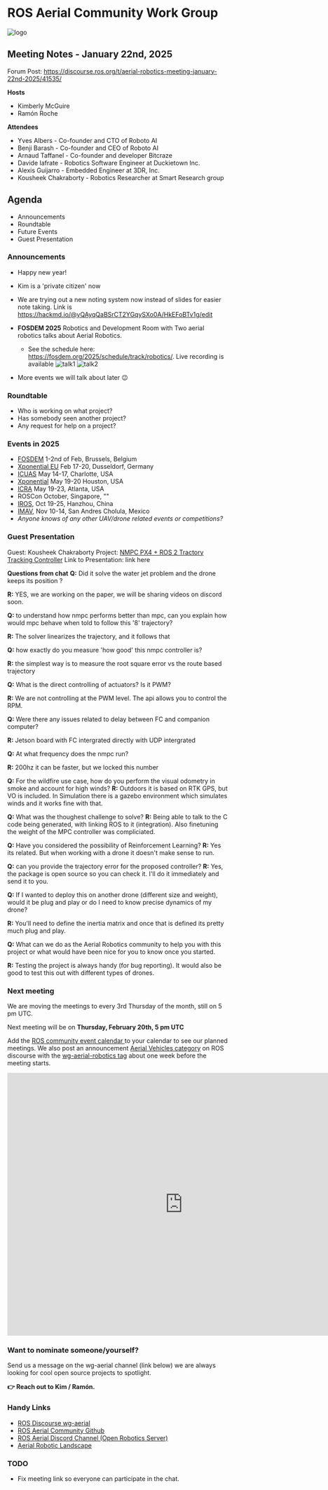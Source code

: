 # ROS Aerial Community Work Group

![logo](https://avatars.githubusercontent.com/u/130599769?s=200&v=4)

## Meeting Notes - January 22nd, 2025

Forum Post: https://discourse.ros.org/t/aerial-robotics-meeting-january-22nd-2025/41535/

**Hosts**
* Kimberly McGuire
* Ramón Roche

**Attendees**
* Yves Albers - Co-founder and CTO of Roboto AI
* Benji Barash - Co-founder and CEO of Roboto AI
* Arnaud Taffanel - Co-founder and developer Bitcraze
* Davide Iafrate - Robotics Software Engineer at Duckietown Inc.
* Alexis Guijarro - Embedded Engineer at 3DR, Inc.
* Kousheek Chakraborty -  Robotics Researcher at Smart Research group

## Agenda

* Announcements
* Roundtable
* Future Events
* Guest Presentation

### Announcements

* Happy new year!
* Kim is a 'private citizen' now
* We are trying out a new noting system now instead of slides for easier note taking. Link is https://hackmd.io/@yQAyqQaBSrCT2YGqySXo0A/HkEFoBTv1g/edit
* **FOSDEM 2025** Robotics and Development Room with Two aerial robotics talks about Aerial Robotics.
  * See the schedule here: https://fosdem.org/2025/schedule/track/robotics/. Live recording is available
![talk1](https://fosdem.org/2025/events/attachments/fosdem-2025-6590-welcome-to-the-robotics-and-simulation-devroom/slides/104133/Fosdev-13_sHO5IRt.jpg)
![talk2](https://fosdem.org/2025/events/attachments/fosdem-2025-6590-welcome-to-the-robotics-and-simulation-devroom/slides/104133/Fosdev-11_Tk8G3Ir.jpg)

* More events we will talk about later :wink: 

### Roundtable
* Who is working on what project?
* Has somebody seen another project?
* Any request for help on a project?

### Events in 2025

* [FOSDEM](https://fosdem.org/2025/) 1-2nd of Feb, Brussels, Belgium
* [Xponential EU](https://www.xponential-europe.com/) Feb 17-20, Dusseldorf, Germany
* [ICUAS](https://uasconferences.com/2024_icuas/) May 14-17, Charlotte, USA 
* [Xponential](https://xponential.org/) May 19-20 Houston, USA
* [ICRA](https://2025.ieee-icra.org/) May 19-23, Atlanta, USA
* ROSCon October, Singapore, ""
* [IROS](http://www.iros25.org/), Oct 19-25, Hanzhou, China
* [IMAV](https://www.imavs.org/imav2025/), Nov 10-14, San Andres Cholula, Mexico
* *Anyone knows of any other UAV/drone related events or competitions?*


### Guest Presentation

Guest: Kousheek Chakraborty
Project: [NMPC PX4 + ROS 2 Tractory Tracking Controller](https://github.com/kousheekc/nmpc_px4_ros2)
Link to Presentation: link here

**Questions from chat**
**Q:** Did it solve the water jet problem and the drone keeps its position ?

**R:** YES, we are working on the paper, we will be sharing videos on discord soon.

**Q:** to understand how nmpc performs better than mpc, can you explain how would mpc behave when told to follow this '8' trajectory?

**R:** The solver linearizes the trajectory, and it follows that

**Q:** how exactly do you measure 'how good' this nmpc controller is?

**R:** the simplest way is to measure the root square error vs the route based trajectory

**Q:** What is the direct controlling of actuators? Is it PWM?

**R:** We are not controlling at the PWM level. The api allows you to control the RPM.

**Q:** Were there any issues related to delay between FC and companion computer?

**R:** Jetson board with FC intergrated directly with UDP intergrated

**Q:** At what frequency does the nmpc run?

**R:** 200hz it can be faster, but we locked this number

**Q:** For the wildfire use case, how do you perform the visual odometry in smoke and account for high winds?
**R:** Outdoors it is based on RTK GPS, but VO is included. In Simulation there is a gazebo environment which simulates winds and it works fine with that.

**Q:** What was the thoughest challenge to solve?
**R:** Being able to talk to the C code being generated, with linking ROS to it (integration). Also finetuning the weight of the MPC controller was compliciated.

**Q:** Have you considered the possibility of Reinforcement Learning?
**R:** Yes its related. But when working with a drone it doesn't make sense to run.

**Q:** can you provide the trajectory error for the proposed controller?
**R:** Yes, the package is open source so you can check it. I'll do it immediately and send it to you.

**Q:** If I wanted to deploy this on another drone (different size and weight), would it be plug and play or do I need to know precise dynamics of my drone?

**R:** You'll need to define the inertia matrix and once that is defined its pretty much plug and play.


**Q:** What can we do as the Aerial Robotics community to help you with this project or what would have been nice for you to know once you started.

**R:** Testing the project is always handy (for bug reporting). It would also be good to test this out with different types of drones. 


### Next meeting

We are moving the meetings to every 3rd Thursday of the month, still on 5 pm UTC.

Next meeting will be on **Thursday, February 20th, 5 pm UTC**


Add the [ROS community event calendar ](https://calendar.google.com/calendar/u/0/embed?src=c_3fc5c4d6ece9d80d49f136c1dcd54d7f44e1acefdbe87228c92ff268e85e2ea0@group.calendar.google.com&ctz=UTC)to your calendar to see our planned meetings.
We also post an announcement [Aerial Vehicles category](https://discourse.ros.org/c/aerial-vehicles/14) on ROS discourse with the [wg-aerial-robotics tag](https://discourse.ros.org/tag/wg-aerial-robotics) about one week before the meeting starts.

<iframe src="https://calendar.google.com/calendar/u/0/embed?src=c_3fc5c4d6ece9d80d49f136c1dcd54d7f44e1acefdbe87228c92ff268e85e2ea0@group.calendar.google.com&ctz=UTC" style="border: 0" width="800" height="600" frameborder="0" scrolling="no"></iframe>

### Want to nominate someone/yourself?

Send us a message on the wg-aerial channel (link below) we are always looking for cool open source projects to spotlight.

**👉 Reach out to Kim / Ramón.**

### Handy Links
* [ROS Discourse wg-aerial](https://discourse.ros.org/tag/wg-aerial-robotics)
* [ROS Aerial Community Github](https://github.com/ROS-Aerial)
* [ROS Aerial Discord Channel (Open Robotics Server)](https://discord.gg/open-robotics-1077825543698927656)
* [Aerial Robotic Landscape](https://ros-aerial.github.io/aerial_robotic_landscape/)


### TODO

* Fix meeting link so everyone can participate in the chat.
